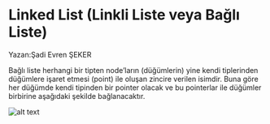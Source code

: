 # Linked List (Linkli Liste veya Bağlı Liste)


Yazan:Şadi Evren ŞEKER

Bağlı liste herhangi bir tipten node’ların (düğümlerin) yine kendi tiplerinden düğümlere işaret etmesi (point) ile oluşan zincire verilen isimdir. Buna göre her düğümde kendi tipinden bir pointer olacak ve bu pointerlar ile düğümler birbirine aşağıdaki şekilde bağlanacaktır.

![alt text](http://bilgisayarkavramlari.com/wp-content/uploads/2007/05/singly_linked_list.png)